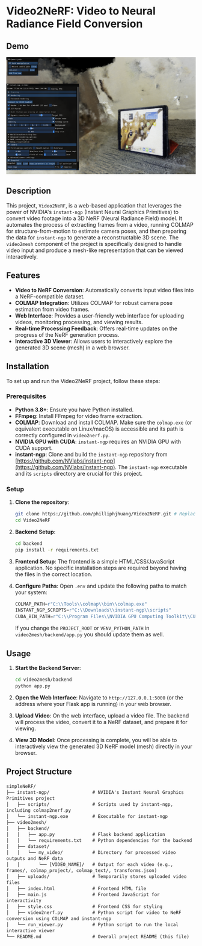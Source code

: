 # Video2NeRF: Video to Neural Radiance Field Conversion

## Demo
[![Watch the demo](demo/Video2NeRF_demp_thumbnail.png)](demo/Video2NeRF_demo.mp4)

## Description
This project, `Video2NeRF`, is a web-based application that leverages the power of NVIDIA's `instant-ngp` (Instant Neural Graphics Primitives) to convert video footage into a 3D NeRF (Neural Radiance Field) model. It automates the process of extracting frames from a video, running COLMAP for structure-from-motion to estimate camera poses, and then preparing the data for `instant-ngp` to generate a reconstructable 3D scene. The `video2mesh` component of the project is specifically designed to handle video input and produce a mesh-like representation that can be viewed interactively.

## Features
- **Video to NeRF Conversion**: Automatically converts input video files into a NeRF-compatible dataset.
- **COLMAP Integration**: Utilizes COLMAP for robust camera pose estimation from video frames.
- **Web Interface**: Provides a user-friendly web interface for uploading videos, monitoring processing, and viewing results.
- **Real-time Processing Feedback**: Offers real-time updates on the progress of the NeRF generation process.
- **Interactive 3D Viewer**: Allows users to interactively explore the generated 3D scene (mesh) in a web browser.

## Installation
To set up and run the Video2NeRF project, follow these steps:

### Prerequisites
- **Python 3.8+**: Ensure you have Python installed.
- **FFmpeg**: Install FFmpeg for video frame extraction.
- **COLMAP**: Download and install COLMAP. Make sure the `colmap.exe` (or equivalent executable on Linux/macOS) is accessible and its path is correctly configured in `video2nerf.py`.
- **NVIDIA GPU with CUDA**: `instant-ngp` requires an NVIDIA GPU with CUDA support.
- **instant-ngp**: Clone and build the `instant-ngp` repository from [https://github.com/NVlabs/instant-ngp](https://github.com/NVlabs/instant-ngp). The `instant-ngp` executable and its `scripts` directory are crucial for this project.

### Setup
1. **Clone the repository**:
   ```bash
   git clone https://github.com/philliphjhuang/Video2NeRF.git # Replace with actual repo URL
   cd Video2NeRF
   ```

2. **Backend Setup**:
   ```bash
   cd backend
   pip install -r requirements.txt
   ```

3. **Frontend Setup**:
   The frontend is a simple HTML/CSS/JavaScript application. No specific installation steps are required beyond having the files in the correct location.

4. **Configure Paths**:
   Open `.env` and update the following paths to match your system:
   ```python
   COLMAP_PATH=r"C:\\Tools\\colmap\\bin\\colmap.exe"
   INSTANT_NGP_SCRIPTS=r"C:\\Downloads\\instant-ngp\\scripts"
   CUDA_BIN_PATH=r"C:\\Program Files\\NVIDIA GPU Computing Toolkit\\CUDA\\v12.8\\bin"
   ```
   
   If you change the `PROJECT_ROOT` or `VENV_PYTHON_PATH` in `video2mesh/backend/app.py` you should update them as well.

## Usage
1. **Start the Backend Server**:
   ```bash
   cd video2mesh/backend
   python app.py
   ```

2. **Open the Web Interface**:
   Navigate to `http://127.0.0.1:5000` (or the address where your Flask app is running) in your web browser.

3. **Upload Video**:
   On the web interface, upload a video file. The backend will process the video, convert it to a NeRF dataset, and prepare it for viewing.

4. **View 3D Model**:
   Once processing is complete, you will be able to interactively view the generated 3D NeRF model (mesh) directly in your browser.

## Project Structure
```
simpleNeRF/
├── instant-ngp/                # NVIDIA's Instant Neural Graphics Primitives project
│   ├── scripts/                # Scripts used by instant-ngp, including colmap2nerf.py
│   └── instant-ngp.exe         # Executable for instant-ngp
├── video2mesh/
│   ├── backend/
│   │   ├── app.py              # Flask backend application
│   │   └── requirements.txt    # Python dependencies for the backend
│   ├── dataset/
│   │   └── my_video/           # Directory for processed video outputs and NeRF data
│   │       └── [VIDEO_NAME]/   # Output for each video (e.g., frames/, colmap_project/, colmap_text/, transforms.json)
│   ├── uploads/                # Temporarily stores uploaded video files
│   ├── index.html              # Frontend HTML file
│   ├── main.js                 # Frontend JavaScript for interactivity
│   ├── style.css               # Frontend CSS for styling
│   ├── video2nerf.py           # Python script for video to NeRF conversion using COLMAP and instant-ngp
│   └── run_viewer.py           # Python script to run the local interactive viewer
└── README.md                   # Overall project README (this file)
```
